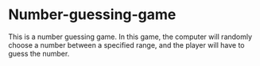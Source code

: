 # Number-guessing-game
This is a number guessing game. In this game, the computer will randomly choose a number between a specified range, and the player will have to guess the number.
